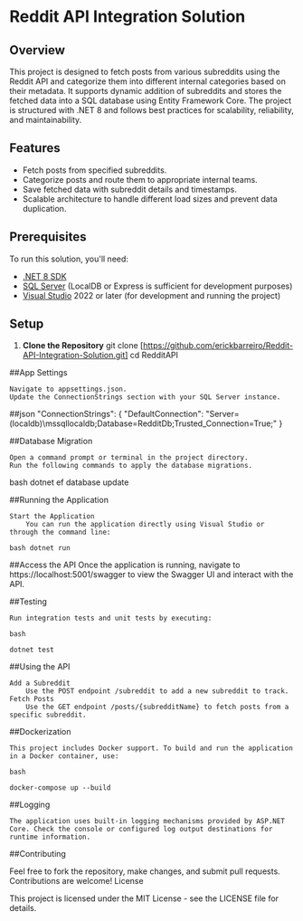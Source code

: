 # Reddit API Integration Solution

## Overview
This project is designed to fetch posts from various subreddits using the Reddit API and categorize them into different internal categories based on their metadata. It supports dynamic addition of subreddits and stores the fetched data into a SQL database using Entity Framework Core. The project is structured with .NET 8 and follows best practices for scalability, reliability, and maintainability.

## Features
- Fetch posts from specified subreddits.
- Categorize posts and route them to appropriate internal teams.
- Save fetched data with subreddit details and timestamps.
- Scalable architecture to handle different load sizes and prevent data duplication.

## Prerequisites
To run this solution, you'll need:
- [.NET 8 SDK](https://dotnet.microsoft.com/en-us/download/dotnet/8.0)
- [SQL Server](https://www.microsoft.com/en-us/sql-server/sql-server-downloads) (LocalDB or Express is sufficient for development purposes)
- [Visual Studio](https://visualstudio.microsoft.com/downloads/) 2022 or later (for development and running the project)

## Setup
1. **Clone the Repository**
   git clone [https://github.com/erickbarreiro/Reddit-API-Integration-Solution.git]
   cd RedditAPI

##App Settings

    Navigate to appsettings.json.
    Update the ConnectionStrings section with your SQL Server instance.

##json
"ConnectionStrings": {
  "DefaultConnection": "Server=(localdb)\\mssqllocaldb;Database=RedditDb;Trusted_Connection=True;"
}

##Database Migration

    Open a command prompt or terminal in the project directory.
    Run the following commands to apply the database migrations.

bash dotnet ef database update

##Running the Application

    Start the Application
        You can run the application directly using Visual Studio or through the command line:

    bash dotnet run

##Access the API
        Once the application is running, navigate to https://localhost:5001/swagger to view the Swagger UI and interact with the API.

##Testing

    Run integration tests and unit tests by executing:

    bash

    dotnet test

##Using the API

    Add a Subreddit
        Use the POST endpoint /subreddit to add a new subreddit to track.
    Fetch Posts
        Use the GET endpoint /posts/{subredditName} to fetch posts from a specific subreddit.

##Dockerization

    This project includes Docker support. To build and run the application in a Docker container, use:

    bash

    docker-compose up --build

##Logging

    The application uses built-in logging mechanisms provided by ASP.NET Core. Check the console or configured log output destinations for runtime information.

##Contributing

Feel free to fork the repository, make changes, and submit pull requests. Contributions are welcome!
License

This project is licensed under the MIT License - see the LICENSE file for details.